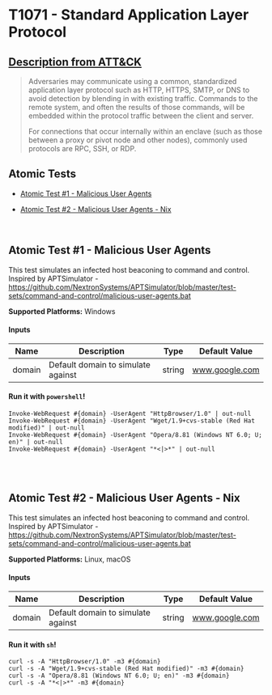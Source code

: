# T1071 - Standard Application Layer Protocol
## [Description from ATT&CK](https://attack.mitre.org/wiki/Technique/T1071)
<blockquote>Adversaries may communicate using a common, standardized application layer protocol such as HTTP, HTTPS, SMTP, or DNS to avoid detection by blending in with existing traffic. Commands to the remote system, and often the results of those commands, will be embedded within the protocol traffic between the client and server.

For connections that occur internally within an enclave (such as those between a proxy or pivot node and other nodes), commonly used protocols are RPC, SSH, or RDP.</blockquote>

## Atomic Tests

- [Atomic Test #1 - Malicious User Agents](#atomic-test-1---malicious-user-agents)

- [Atomic Test #2 - Malicious User Agents - Nix](#atomic-test-2---malicious-user-agents---nix)


<br/>

## Atomic Test #1 - Malicious User Agents
This test simulates an infected host beaconing to command and control.
Inspired by APTSimulator - https://github.com/NextronSystems/APTSimulator/blob/master/test-sets/command-and-control/malicious-user-agents.bat

**Supported Platforms:** Windows


#### Inputs
| Name | Description | Type | Default Value | 
|------|-------------|------|---------------|
| domain | Default domain to simulate against | string | www.google.com|

#### Run it with `powershell`!
```
Invoke-WebRequest #{domain} -UserAgent "HttpBrowser/1.0" | out-null
Invoke-WebRequest #{domain} -UserAgent "Wget/1.9+cvs-stable (Red Hat modified)" | out-null
Invoke-WebRequest #{domain} -UserAgent "Opera/8.81 (Windows NT 6.0; U; en)" | out-null
Invoke-WebRequest #{domain} -UserAgent "*<|>*" | out-null
```
<br/>
<br/>

## Atomic Test #2 - Malicious User Agents - Nix
This test simulates an infected host beaconing to command and control.
Inspired by APTSimulator - https://github.com/NextronSystems/APTSimulator/blob/master/test-sets/command-and-control/malicious-user-agents.bat

**Supported Platforms:** Linux, macOS


#### Inputs
| Name | Description | Type | Default Value | 
|------|-------------|------|---------------|
| domain | Default domain to simulate against | string | www.google.com|

#### Run it with `sh`!
```
curl -s -A "HttpBrowser/1.0" -m3 #{domain}
curl -s -A "Wget/1.9+cvs-stable (Red Hat modified)" -m3 #{domain}
curl -s -A "Opera/8.81 (Windows NT 6.0; U; en)" -m3 #{domain}
curl -s -A "*<|>*" -m3 #{domain}
```
<br/>
